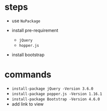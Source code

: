 # steps

- use `NuPackage`

- install pre-requirement
  - `jQuery`
  - `hopper.js`
- install bootstrap

# commands

- `install-package jQuery -Version 3.6.0`
- `install-package popper.js -Version 1.16.1`
- `install-package Bootstrap -Version 4.6.0`
- add link to view
